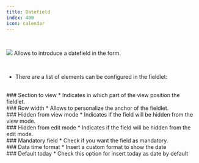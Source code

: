 ```yaml
---
title: Datefield
index: 400
icon: calendar
---
```


    
<br />

<img src="/static/images/icons/calendar.png" /> Allows to introduce a datefield in the form.

<br />

* There are a list of elements can be configured in the fieldlet:

<br />
### Section to view
* Indicates in which part of the view position the fieldlet.

<br />
### Row width
* Allows to personalize the anchor of the fieldlet.

<br />
### Hidden from view mode
* Indicates if the field will be hidden from the view mode.

<br />
### Hidden from edit mode
* Indicates if the field will be hidden from the edit mode.

<br />
### Mandatory field
* Check if you want the field as mandatory.

<br />
### Data time format
* Insert a custom format to show the date

<br />
### Default today
* Check this option for insert today as date by default